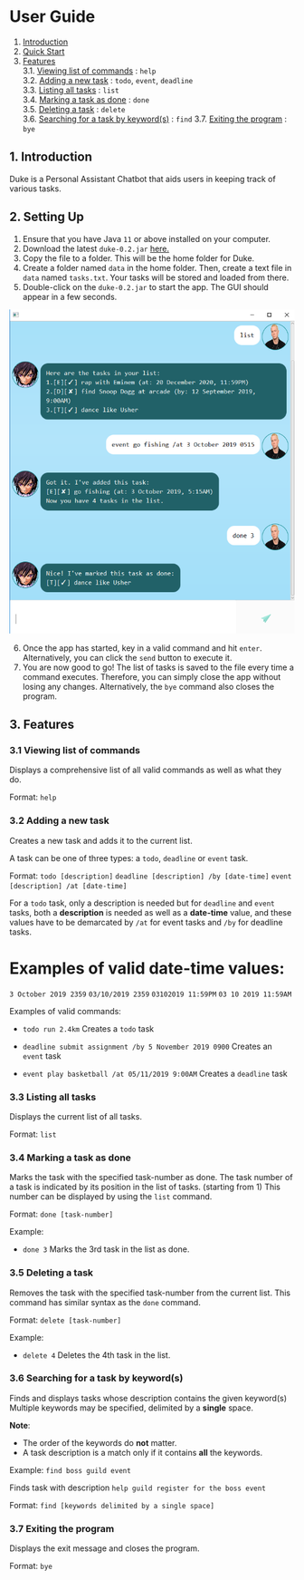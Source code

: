 # User Guide
1. [Introduction](#1-introduction)
2. [Quick Start](#2-quick-start)
3. [Features](#3-features)  
   3.1. [Viewing list of commands](#31-viewing-list-of-commands) : `help`   
   3.2. [Adding a new task](#32-adding-a-new-task) : `todo`, `event`, `deadline`  
   3.3. [Listing all tasks](#33-listing-all-tasks) : `list`  
   3.4. [Marking a task as done](#34-marking-a-task-as-done) : `done`   
   3.5. [Deleting a task](#35-deleting-a-task) : `delete`    
   3.6. [Searching for a task by keyword(s)](#36-searching-a-task-by-keyword) : `find`
   3.7. [Exiting the program](#37-exiting-the-program) : `bye`
   
## 1. Introduction
Duke is a Personal Assistant Chatbot that aids users in keeping track of various tasks.

## 2. Setting Up
1. Ensure that you have Java `11` or above installed on your computer. 
2. Download the latest `duke-0.2.jar` [here.](https://github.com/bruceskellator/duke/releases/tag/A-Release)
3. Copy the file to a folder. This will be the home folder for Duke.
4. Create a folder named `data` in the home folder. Then, create a text file in `data` named `tasks.txt`. 
Your tasks will be stored and loaded from there.
5. Double-click on the `duke-0.2.jar` to start the app. The GUI should appear in a few seconds.

![Screenshot of Duke GUI](https://github.com/bruceskellator/duke/blob/master/docs/Ui.png?raw=true)

6. Once the app has started, key in a valid command and hit `enter`.
Alternatively, you can click the `send` button to execute it.
7. You are now good to go! The list of tasks is saved to the file every
time a command executes. Therefore, you can simply close the app without losing any changes.
Alternatively, the `bye` command also closes the program.

## 3. Features

### 3.1 Viewing list of commands
Displays a comprehensive list of all valid commands as well as what they do.

Format: `help`

### 3.2 Adding a new task
Creates a new task and adds it to the current list.

A task can be one of three types: a `todo`, `deadline` or `event` task.

Format: 
`todo [description]` 
`deadline [description] /by [date-time]` 
`event [description] /at [date-time]`

For a `todo` task, only a description is needed but for `deadline` and `event`
tasks, both a **description** is needed as well as a **date-time** value, and these
values have to be demarcated by ` /at ` for event tasks and ` /by ` for deadline tasks.

# Examples of valid date-time values:
`3 October 2019 2359`
`03/10/2019 2359`
`03102019 11:59PM`
`03 10 2019 11:59AM`

Examples of valid commands: 

* `todo run 2.4km`
Creates a `todo` task

* `deadline submit assignment /by 5 November 2019 0900`
Creates an `event` task

* `event play basketball /at 05/11/2019 9:00AM`
Creates a `deadline` task

### 3.3 Listing all tasks
Displays the current list of all tasks.

Format: `list`

### 3.4 Marking a task as done
Marks the task with the specified task-number as done.
The task number of a task is indicated by its position
in the list of tasks. (starting from 1)
This number can be displayed by using the `list` command.

Format: `done [task-number]`

Example:
* `done 3`
Marks the 3rd task in the list as done.

### 3.5 Deleting a task
Removes the task with the specified task-number from the current list.
This command has similar syntax as the `done` command.

Format: `delete [task-number]`

Example:
* `delete 4`
Deletes the 4th task in the list.

### 3.6 Searching for a task by keyword(s)
Finds and displays tasks whose description contains the given keyword(s)
Multiple keywords may be specified, delimited by a **single** space.

**Note**: 
* The order of the keywords do **not** matter.
* A task description is a match only if it contains **all** the keywords.

Example: 
`find boss guild event`

Finds task with description `help guild register for the boss event`

Format: `find [keywords delimited by a single space]`

### 3.7 Exiting the program
Displays the exit message and closes the program.

Format: `bye`
